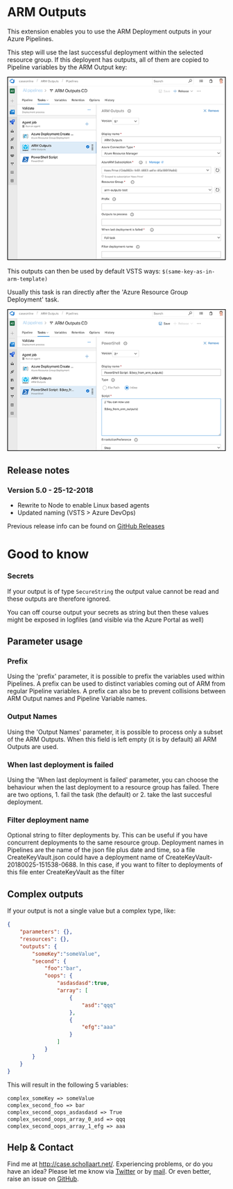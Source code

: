 # ARM Outputs

This extension enables you to use the ARM Deployment outputs in your Azure Pipelines.

This step will use the last successful deployment within the selected resource group. If this deployent has outputs, all of them are copied to Pipeline variables by the ARM Output key: 

[![screenshot-1](images/screenshot.png "Screenshot-1")](images/screenshot.png)

This outputs can then be used by default VSTS ways: ```$(same-key-as-in-arm-template)```

Usually this task is ran directly after the 'Azure Resource Group Deployment' task.

[![screenshot-2](images/screenshot2.png "Screenshot-1")](images/screenshot2.png)

## Release notes

### Version 5.0 - 25-12-2018

- Rewrite to Node to enable Linux based agents
- Updated naming (VSTS > Azure DevOps)

Previous release info can be found on [GitHub Releases](https://github.com/keesschollaart81/vsts-arm-outputs/releases) 

# Good to know

### Secrets

If your output is of type ```SecureString``` the output value cannot be read and these outputs are therefore ignored.

You can off course output your secrets as string but then these values might be exposed in logfiles (and visible via the Azure Portal as well)


## Parameter usage

### Prefix

Using the 'prefix' parameter, it is possible to prefix the variables used within Pipelines. A prefix can be used to distinct variables coming out of ARM from regular Pipeline variables. A prefix can also be to prevent collisions between ARM Output names and Pipeline Variable names.

### Output Names

Using the 'Output Names' parameter, it is possible to process only a subset of the ARM Outputs. When this field is left empty (it is by default) all ARM Outputs are used.

### When last deployment is failed

Using the 'When last deployment is failed' parameter, you can choose the behaviour when the last deployment to a resource group has failed. There are two options, 1. fail the task (the default) or 2. take the last succesful deployment. 

### Filter deployment name

Optional string to filter deployments by. This can be useful if you have concurrent deployments to the same resource group. Deployment names in Pipelines are the name of the json file plus date and time, so a file CreateKeyVault.json could have a deployment name of CreateKeyVault-20180025-151538-0688. In this case, if you want to filter to deployments of this file enter CreateKeyVault as the filter

## Complex outputs

If your output is not a single value but a complex type, like:
``` json
{
    "parameters": {},
    "resources": {},
    "outputs": {
        "someKey":"someValue",
        "second": {
            "foo":"bar",
            "oops": {
                "asdasdasd":true,
                "array": [
                    {
                        "asd":"qqq"
                    },
                    {
                        "efg":"aaa"
                    }
                ]
            }
        }
    }
}
````
This will result in the following 5 variables:

```
complex_someKey => someValue
complex_second_foo => bar
complex_second_oops_asdasdasd => True
complex_second_oops_array_0_asd => qqq
complex_second_oops_array_1_efg => aaa
```

## Help & Contact

Find me at http://case.schollaart.net/. Experiencing problems, or do you have an idea? Please let me know via [Twitter](https://twitter.com/keesschollaart) or by [mail](mailto:keesschollaart81@hotmail.com). Or even better, raise an issue on [GitHub](https://github.com/keesschollaart81/vsts-arm-outputs/issues).